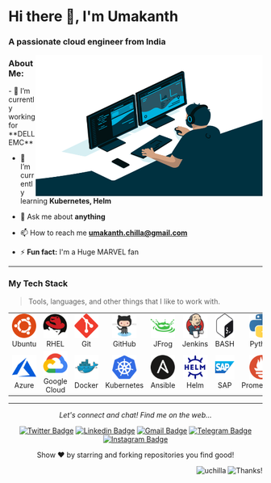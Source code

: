 <h1 align="left">Hi there 👋, I'm Umakanth</h1>
<h3 align="left">A passionate cloud engineer from India</h3>
<img align="right" alt="GIF" src="https://github.com/uchilla/uchilla/blob/main/code.gif?raw=true" width="450" height="280" />

<h3 align="left">About Me:</h3>
- 🔭 I’m currently working for **DELL EMC**

- 🌱 I’m currently learning **Kubernetes, Helm**

- 💬 Ask me about **anything**

- 📫 How to reach me **umakanth.chilla@gmail.com**

- ⚡ **Fun fact:** I'm a Huge MARVEL fan

---

<h3 align="left" id="uchilla-tech">My Tech Stack</h3>

> Tools, languages, and other things that I like to work with.
<table>
  <tr>
    <td align="center"  width="96">
      <a href="#uchilla-tech">
        <img src="./images/ubuntu.svg" width="48" height="48" alt="Ubuntu" />
      </a>
      <br>Ubuntu
    </td>
    <td align="center"  width="96">
      <a href="#uchilla-tech">
        <img src="./images/redhat.svg" width="48" height="48" alt="RHEL" />
      </a>
      <br>RHEL
    </td>
    <td align="center" width="96">
      <a href="#uchilla-tech">
        <img src="./images/git.svg" width="48" height="48" alt="Git" />
      </a>
      <br>Git
    </td>
    <td align="center" width="96">
      <a href="#uchilla-tech">
        <img src="./images/github.svg" width="48" height="48" alt="GitHub" />
      </a>
      <br>GitHub
    </td>
    <td align="center" width="96">
      <a href="#uchilla-tech">
        <img src="./images/jfrog.svg" width="48" height="48" alt="JFrog" />
      </a>
      <br>JFrog
    </td>
    <td align="center" width="96">
      <a href="#uchilla-tech">
        <img src="./images/jenkins.svg" width="48" height="48" alt="Jenkins" />
      </a>
      <br>Jenkins
    </td>
    <td align="center" width="96">
      <a href="#uchilla-tech">
        <img src="./images/bash.svg" width="48" height="48" alt="Bash" />
      </a>
      <br>BASH
    </td>
    <td align="center" width="96">
      <a href="#uchilla-tech">
        <img src="./images/python.svg" width="48" height="48" alt="Python" />
      </a>
      <br>Python
    </td>
  <tr>
    <td align="center" width="96"> 
      <a href="#uchilla-tech" >
        <img src="./images/azure.svg" width="48" height="48" alt="Microsoft Azure" />
      </a>
      <br>Azure
    </td>
    <td align="center" width="96"> 
      <a href="#uchilla-tech" >
        <img src="./images/google_cloud.svg" width="48" height="48" alt="Google Cloud" />
      </a>
      <br>Google Cloud
    </td>
    <td align="center" width="96"> 
      <a href="#uchilla-tech" >
        <img src="./images/docker.svg" width="48" height="48" alt="Docker" />
      </a>
      <br>Docker
    </td>
    <td align="center" width="96">
      <a href="#uchilla-tech" >
        <img src="./images/kubernetes.svg" width="48" height="48" alt="Kubernetes" />
      </a>
      <br>Kubernetes
    </td>
    <td align="center" width="96">
      <a href="#uchilla-tech">
        <img src="./images/ansible.svg" width="48" height="48" alt="Ansible" />
      </a>
      <br>Ansible
    </td>
    <td align="center"  width="96">
      <a href="#uchilla-tech">
        <img src="./images/helm.svg" width="48" height="48" alt="Helm" />
      </a>
      <br>Helm
    </td>
    <td align="center" width="96">
      <a href="#uchilla-tech" >
        <img src="./images/sap.svg" width="48" height="48" alt="SAP" />
      </a>
      <br>SAP
    </td>
    <td align="center" width="96">
      <a href="#uchilla-tech" >
        <img src="./images/prometheus.svg" width="48" height="48" alt="Prometheus" />
      </a>
      <br>Prometheus
    </td>
  </tr>
</table>
 
 ---
 
<p align="center">
  <i>Let's connect and chat! Find me on the web...</i>
    
<div align ="center">

[![Twitter Badge](https://img.shields.io/badge/-@umakanth-00acee?style=flat&logo=Twitter&logoColor=white)](https://twitter.com/intent/follow?screen_name=umakanth "Follow on Twitter")
[![Linkedin Badge](https://img.shields.io/badge/-umakanth.reddy-0072b1?style=flat&logo=Linkedin&logoColor=white)](https://www.linkedin.com/in/umakanth-reddy-chilla/ "Connect on LinkedIn")
[![Gmail Badge](https://img.shields.io/badge/-umakanth.chilla@gmail.com-c14438?style=flat&logo=Gmail&logoColor=white)](mailto:umakanth.chilla@gmail.com "Contact via Email")
[![Telegram Badge](https://img.shields.io/badge/-@umakanth_cloud-0088CC?style=flat&logo=Telegram&logoColor=white)](https://t.me/umakanth_cloud "Contact on Telegram")
[![Instagram Badge](https://img.shields.io/badge/-@umakanth-purple?style=flat&logo=instagram&logoColor=white)](https://instagram.com/umakanth "Follow on Instagram") 

</div>

  <p align="center">
    Show ❤️ by starring and forking repositories you find good!
  </p>
</p> 

<div align="right">
  
<img src="https://komarev.com/ghpvc/?username=uchilla&label=Profile%20views&color=0eb4a9&style=flat" alt="uchilla" /> ![Thanks!](https://img.shields.io/badge/Thanks%20for%20visiting-!-1EAEDB.svg)

</div>
